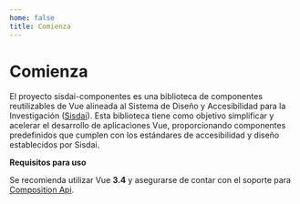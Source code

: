 ```yaml
---
home: false
title: Comienza
---
```

# Comienza
El proyecto sisdai-componentes es una biblioteca de componentes reutilizables de Vue alineada al Sistema de Diseño y Accesibilidad para la Investigación ([Sisdai](https://sisdai.conahcyt.mx/)). Esta biblioteca tiene como objetivo simplificar y acelerar el desarrollo de aplicaciones Vue, proporcionando componentes predefinidos que cumplen con los estándares de accesibilidad y diseño establecidos por Sisdai.

**Requisitos para uso**

Se recomienda utilizar Vue **3.4** y asegurarse de contar con el soporte para [Composition Api](https://vuejs.org/api/composition-api-setup.html).


